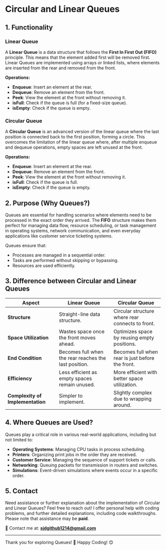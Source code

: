 # Circular and Linear Queues

## 1. Functionality

### Linear Queue
A **Linear Queue** is a data structure that follows the **First In First Out (FIFO)** principle. This means that the element added first will be removed first. Linear Queues are implemented using arrays or linked lists, where elements are inserted from the rear and removed from the front.

**Operations:**
- **Enqueue**: Insert an element at the rear.
- **Dequeue**: Remove an element from the front.
- **Peek**: View the element at the front without removing it.
- **isFull**: Check if the queue is full (for a fixed-size queue).
- **isEmpty**: Check if the queue is empty.

### Circular Queue
A **Circular Queue** is an advanced version of the linear queue where the last position is connected back to the first position, forming a circle. This overcomes the limitation of the linear queue where, after multiple enqueue and dequeue operations, empty spaces are left unused at the front.

**Operations:**
- **Enqueue**: Insert an element at the rear.
- **Dequeue**: Remove an element from the front.
- **Peek**: View the element at the front without removing it.
- **isFull**: Check if the queue is full.
- **isEmpty**: Check if the queue is empty.

## 2. Purpose (Why Queues?)

Queues are essential for handling scenarios where elements need to be processed in the exact order they arrived. The **FIFO** structure makes them perfect for managing data flow, resource scheduling, or task management in operating systems, network communication, and even everyday applications like customer service ticketing systems.

Queues ensure that:
- Processes are managed in a sequential order.
- Tasks are performed without skipping or bypassing.
- Resources are used efficiently.

## 3. Difference between Circular and Linear Queues

| **Aspect**                    | **Linear Queue**                           | **Circular Queue**                          |
|-------------------------------|--------------------------------------------|---------------------------------------------|
| **Structure**                  | Straight-line data structure.              | Circular structure where rear connects to front. |
| **Space Utilization**          | Wastes space once the front moves ahead.   | Optimizes space by reusing empty positions. |
| **End Condition**              | Becomes full when the rear reaches the last position. | Becomes full when rear is just before the front. |
| **Efficiency**                 | Less efficient as empty spaces remain unused. | More efficient with better space utilization. |
| **Complexity of Implementation**| Simpler to implement.                      | Slightly complex due to wrapping around.    |

## 4. Where Queues are Used?

Queues play a critical role in various real-world applications, including but not limited to:

- **Operating Systems**: Managing CPU tasks in process scheduling.
- **Printers**: Organizing print jobs in the order they are received.
- **Customer Service**: Managing the sequence of support tickets or calls.
- **Networking**: Queuing packets for transmission in routers and switches.
- **Simulations**: Event-driven simulations where events occur in a specific order.

## 5. Contact

Need assistance or further explanation about the implementation of Circular and Linear Queues? Feel free to reach out! I offer personal help with coding problems, and further detailed explanations, including code walkthroughs. Please note that assistance may be **paid**.

📧 Contact me at: **[sjdgithub1214@gmail.com](mailto:sjdgithub1214@gmail.com)**

---

Thank you for exploring Queues! 🚀 Happy Coding! 😊
